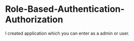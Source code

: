 # Role-Based-Authentication-Authorization
I created application which you can enter as a admin or user.
